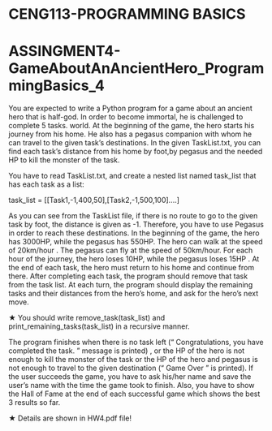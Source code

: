 # CENG113-PROGRAMMING BASICS
# ASSINGMENT4-GameAboutAnAncientHero_ProgrammingBasics_4

You are expected to write a Python program for a game about an ancient hero that is half-god. In order to become immortal, he is challenged to complete 5 tasks.
world.
At the beginning of the game, the hero starts his journey from his home. He also has a pegasus companion with whom he can travel to the given task’s destinations.
In the given TaskList.txt, you can find each task’s distance from his home by foot,by pegasus and the needed HP to kill the monster of the task. 

You have to read TaskList.txt, and create a nested list named task_list that has each task as a list:

task_list = [[Task1,-1,400,50],[Task2,-1,500,100]....]

As you can see from the TaskList file, if there is no route to go to the given task by foot, the distance is given as -1. Therefore, you have to use Pegasus in order to reach these destinations. In the beginning of the game, the hero has 3000HP, while the pegasus has 550HP. The hero can walk at the speed of 20km/hour . The pegasus can fly at the speed of 50km/hour. For each hour of the journey, the hero loses 10HP, while the pegasus loses 15HP . At the end of each task, the hero must return to his home and continue from there.
After completing each task, the program should remove that task from the task list. At each turn, the program should display the remaining tasks and their distances from the hero’s home, and ask for the hero’s next move.

★ You should write remove_task(task_list) and print_remaining_tasks(task_list) in a recursive manner.

The program finishes when there is no task left (“ Congratulations, you have completed the task. ” message is printed) , or the HP of the hero is not enough to kill the monster of the task or the HP of the hero and pegasus is not enough to travel to the given destination (“ Game Over ” is printed). If the user succeeds the game, you have to ask his/her name and save the user’s name with the time the game took to finish. Also, you have to show the Hall of Fame at the end of each successful game which shows the best 3 results so far.

★ Details are shown in HW4.pdf file!
